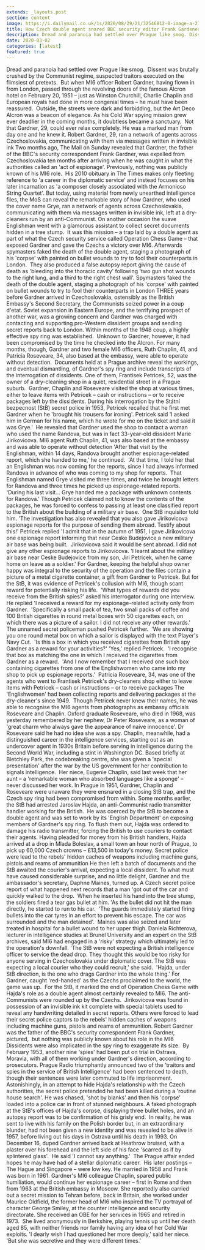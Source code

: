 ```yaml
---
extends: _layouts.post
section: content
image: https://i.dailymail.co.uk/1s/2020/08/29/21/32546812-0-image-a-27_1598734621763.jpg 
title: How Czech double agent snared BBC security editor Frank Gardener\'s MI6 spy father 
description: Dread and paranoia had settled over Prague like smog. Dissent was brutally crushed by the Communist regime, suspected traitors executed on the flimsiest of pretexts. 
date: 2020-03-02 
categories: [latest] 
featured: true 
--- 
```

Dread and paranoia had settled over Prague like smog. 
Dissent was brutally crushed by the Communist regime, suspected traitors executed on the flimsiest of pretexts. 
But when MI6 officer Robert Gardner, having flown in from London, passed through the revolving doors of the famous Alcron hotel on February 20, 1951 – just as Winston Churchill, Charlie Chaplin and European royals had done in more congenial times – he must have been reassured. 
Outside, the streets were dark and forbidding, but the Art Deco Alcron was a beacon of elegance.
As his Cold War spying mission grew ever deadlier in the coming months, it doubtless became a sanctuary. 
Not that Gardner, 29, could ever relax completely. He was a marked man from day one and he knew it.
Robert Gardner, 29, ran a network of agents across Czechoslovakia, communicating with them via messages written in invisible ink
Two months ago, The Mail on Sunday revealed that Gardner, the father of the BBC\'s security correspondent Frank Gardner, was expelled from Czechoslovakia ten months after arriving when he was caught in what the authorities called an \'act of espionage\'.
Previously, nothing was publicly known of his MI6 role. 
His 2010 obituary in The Times makes only fleeting reference to \'a career in the diplomatic service\' and instead focuses on his later incarnation as \'a composer closely associated with the Armonioso String Quartet\'.
But today, using material from newly unearthed intelligence files, the MoS can reveal the remarkable story of how Gardner, who used the cover name Grye, ran a network of agents across Czechoslovakia, communicating with them via messages written in invisible ink, left at a dry-cleaners run by an anti-Communist.
On another occasion the suave Englishman went with a glamorous assistant to collect secret documents hidden in a tree stump. 
It was this mission – a trap laid by a double agent as part of what the Czech security service called Operation Chess Game – that exposed Gardner and gave the Czechs a victory over MI6.
Afterwards spymasters faked the death of the double agent, staging a photograph of his \'corpse\' with painted on bullet wounds to try to fool their counterparts in London. 
They also produced a false autopsy report giving the cause of death as \'bleeding into the thoracic cavity\' following \'two gun shot wounds to the right lung, and a third to the right chest wall\'.
Spymasters faked the death of the double agent, staging a photograph of his \'corpse\' with painted on bullet wounds to try to fool their counterparts in London
THREE years before Gardner arrived in Czechoslovakia, ostensibly as the British Embassy\'s Second Secretary, the Communists seized power in a coup d\'etat.
Soviet expansion in Eastern Europe, and the terrifying prospect of another war, was a growing concern and Gardner was charged with contacting and supporting pro-Western dissident groups and sending secret reports back to London.
Within months of the 1948 coup, a highly effective spy ring was established. 
Unknown to Gardner, however, it had been compromised by the time he checked into the Alcron.
For many months, though, Gardner and two female MI6 officers, Ruth Chaplin, 41, and Patricia Roseveare, 34, also based at the embassy, were able to operate without detection. 
Documents held at a Prague archive reveal the workings, and eventual dismantling, of Gardner\'s spy ring and include transcripts of the interrogation of dissidents.
One of them, Frantisek Petricek, 52, was the owner of a dry-cleaning shop in a quiet, residential street in a Prague suburb. 
Gardner, Chaplin and Roseveare visited the shop at various times, either to leave items with Petricek – cash or instructions – or to receive packages left by the dissidents.
During his interrogation by the Státní bezpecnost (StB) secret police in 1953, Petricek recalled that he first met Gardner when he \'brought his trousers for ironing\'.
Petricek said \'I asked him in German for his name, which he wrote for me on the ticket and said it was Grye.\' 
He revealed that Gardner used the shop to contact a woman who used the name Randova, but was in fact 33-year-old dissident Marie Jirikovicova.
MI6 agent Ruth Chaplin, 41, was also based at the embassy and was able to operate without detection
\'After that visit by the Englishman, within 14 days, Randova brought another espionage-related report, which she handed to me,\' he continued. 
\'At that time, I told her that an Englishman was now coming for the reports, since I had always informed Randova in advance of who was coming to my shop for reports. 
That Englishman named Grye visited me three times, and twice he brought letters for Randova and three times he picked up espionage-related reports.
\'During his last visit... Grye handed me a package with unknown contents for Randova.\'
Though Petricek claimed not to know the contents of the packages, he was forced to confess to passing at least one classified report to the British about the building of a military air base. 
One StB inquisitor told him. \'The investigation has also revealed that you also gave Jirikovicova espionage reports for the purpose of sending them abroad. Testify about this!\'
Petricek replied \'I admit that in the autumn of 1951, I gave Jirikovicova one espionage report informing that near Ceske Budejovice a new military air base was being built. 
Jirikovicova said it would be sent abroad. I did not give any other espionage reports to Jirikovicova.
\'I learnt about the military air base near Ceske Budejovice from my son, Jiri Petricek, when he came home on leave as a soldier.\'
For Gardner, keeping the helpful shop owner happy was integral to the security of the operation and the files contain a picture of a metal cigarette container, a gift from Gardner to Petricek.
But for the StB, it was evidence of Petricek\'s collusion with MI6, though scant reward for potentially risking his life. 
\'What types of rewards did you receive from the British spies?\' asked his interrogator during one interview. 
He replied \'I received a reward for my espionage-related activity only from Gardner. 
\'Specifically a small pack of tea, two small packs of coffee and 100 British cigarettes in round metal boxes with 50 cigarettes each, on which there was a picture of a sailor. I did not receive any other rewards.\'
The unnamed secret policeman pushed Petricek further. 
\'We are showing you one round metal box on which a sailor is displayed with the text Player\'s Navy Cut. 
\'Is this a box in which you received cigarettes from British spy Gardner as a reward for your activities?\'
\'Yes,\' replied Petricek. 
\'I recognise that box as matching the one in which I received the cigarettes from Gardner as a reward. 
\'And I now remember that I received one such box containing cigarettes from one of the Englishwomen who came into my shop to pick up espionage reports.\' 
Patricia Roseveare, 34, was one of the agents who went to Frantisek Petricek\'s dry-cleaners shop either to leave items with Petricek – cash or instructions – or to receive packages
The \'Englishwomen\' had been collecting reports and delivering packages at the dry-cleaner\'s since 1949. 
Though Petricek never knew their names, he was able to recognise the MI6 agents from photographs as embassy officials Roseveare and Chaplin.
Oxford graduate Roseveare, who died in 1968, was yesterday remembered by her nephew, Dr Peter Roseveare, as a woman of \'great charm who always gave the appearance of naive innocence\'.
Dr Roseveare said he had no idea she was a spy.
Chaplin, meanwhile, had a distinguished career in the intelligence services, starting out as an undercover agent in 1930s Britain before serving in intelligence during the Second World War, including a stint in Washington DC.
Based briefly at Bletchley Park, the codebreaking centre, she was given a \'special presentation\' after the war by the US government for her contribution to signals intelligence. 
Her niece, Eugenie Chaplin, said last week that her aunt – a \'remarkable woman who absorbed languages like a sponge\' – never discussed her work.
In Prague in 1951, Gardner, Chaplin and Roseveare were unaware they were ensnared in a closing StB trap, and the Czech spy ring had been compromised from within.
Some months earlier, the StB had arrested Jaroslav Hajda, an anti-Communist radio transmitter handler working for the British. 
He was coerced by the StB to become a double agent and was set to work by its \'English Department\' on exposing members of Gardner\'s spy ring.
To flush them out, Hajda was ordered to damage his radio transmitter, forcing the British to use couriers to contact their agents.
Having pleaded for money from his British handlers, Hajda arrived at a drop in Mlada Boleslav, a small town an hour north of Prague, to pick up 60,000 Czech crowns – £13,500 in today\'s money.
Secret police were lead to the rebels\' hidden caches of weapons including machine guns, pistols and reams of ammunition
He then left a batch of documents and the StB awaited the courier\'s arrival, expecting a local dissident. To what must have caused considerable surprise, and no little delight, Gardner and the ambassador\'s secretary, Daphne Maines, turned up.
A Czech secret police report of what happened next records that a man \'got out of the car and quickly walked to the drop. 
When he inserted his hand into the tree stump, the soldiers fired a tear gas bullet at him.
\'As the bullet did not hit the man directly, he started to run to his car. 
\'The guards immediately started firing bullets into the car tyres in an effort to prevent his escape. The car was surrounded and the man detained\'. 
Maines was also seized and later treated in hospital for a bullet wound to her upper thigh.
Daniela Richterova, lecturer in intelligence studies at Brunel University and an expert on the StB archives, said MI6 had engaged in a \'risky\' strategy which ultimately led to the operation\'s downfall.
\'The StB were not expecting a British intelligence officer to service the dead drop. They thought this would be too risky for anyone serving in Czechoslovakia under diplomatic cover.
The StB was expecting a local courier who they could recruit,\' she said. 
\'Hajda, under StB direction, is the one who drags Gardner into the whole thing.\' For Gardner, caught \'red-handed\' as the Czechs proclaimed to the world, the game was up. 
For the StB, it marked the end of Operation Chess Game with Hajda\'s role as a double agent almost certainly revealed to MI6.
The anti-Communists were rounded up by the Czechs. 
Jirikovicova was found in possession of an invisible ink kit complete with special tablets used to reveal any handwriting detailed in secret reports.
Others were forced to lead their secret police captors to the rebels\' hidden caches of weapons including machine guns, pistols and reams of ammunition.
Robert Gardner was the father of the BBC\'s security correspondent Frank Gardner, pictured,  but nothing was publicly known about his role in the MI6
Dissidents were also implicated in the spy ring to exaggerate its size. 
By February 1953, another nine \'spies\' had been put on trial in Ostrava, Moravia, with all of them working under Gardner\'s direction, according to prosecutors.
Prague Radio triumphantly announced two of the \'traitors and spies in the service of British Intelligence\' had been sentenced to death, though their sentences were later commuted to life imprisonment.
Astonishingly, in an attempt to hide Hajda\'s relationship with the Czech authorities, the secret police pretended he had been killed during a \'routine house search\'.
He was chased, \'shot by blanks\' and then his \'corpse\' loaded into a police car in front of stunned neighbours.
A faked photograph at the StB\'s offices of Hajda\'s corpse, displaying three bullet holes, and an autopsy report was to be confirmation of his grisly end. 
In reality, he was sent to live with his family on the Polish border but, in an extraordinary blunder, had not been given a new identity and was revealed to be alive in 1957, before living out his days in Ostrava until his death in 1993.
On December 16, duped Gardner arrived back at Heathrow bruised, with a plaster over his forehead and the left side of his face \'scarred as if by splintered glass\'. 
He said \'I cannot say anything.\' 
The Prague affair ended hopes he may have had of a stellar diplomatic career. 
His later postings – The Hague and Singapore – were low key. He married in 1958 and Frank was born in 1961.
Gardner\'s MI6 colleague Chaplin, spared public humiliation, would continue her espionage career – first in Rome and then from 1963 at the British embassy in Moscow.
She reportedly also carried out a secret mission to Tehran before, back in Britain, she worked under Maurice Oldfield, the former head of MI6 who inspired the TV portrayal of character George Smiley, at the counter intelligence and security directorate.
She received an OBE for her services in 1965 and retired in 1973. 
She lived anonymously in Berkshire, playing tennis up until her death aged 85, with neither friends nor family having any idea of her Cold War exploits.
\'I dearly wish I had questioned her more deeply,\' said her niece. \'But she was secretive and they were different times.\'